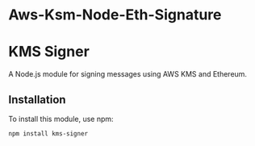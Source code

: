 # Aws-Ksm-Node-Eth-Signature

# KMS Signer

A Node.js module for signing messages using AWS KMS and Ethereum.

## Installation

To install this module, use npm:

```bash
npm install kms-signer
